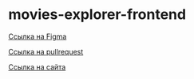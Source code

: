 # movies-explorer-frontend

[Ссылка на Figma](https://www.figma.com/file/3RgHAqkwjCUBs7CRl0EsZB/Diploma-(Copy)?type=design&node-id=891-3857&mode=design&t=sBx59g4c0Q2inxhX-0)

[Ссылка на pullrequest](https://https://github.com/rusgans1/movies-explorer-frontend/pull/3)

[Ссылка на сайта](https://diploma.petrov.nomoredomains.work)